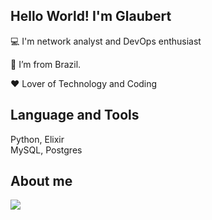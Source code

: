 ## Hello World! I'm Glaubert 
:computer: I'm network analyst and DevOps enthusiast

:house_with_garden: I’m from Brazil.

:hearts: Lover of Technology and Coding

## Language and Tools
Python, Elixir <br />
MySQL, Postgres <br />


## About me
<a target='_blank' href='https://www.linkedin.com/in/glaubertdacio/'><img src='https://img.shields.io/badge/LinkedIn-0077B5?style=for-the-badge&logo=linkedin&logoColor=white'></a>
